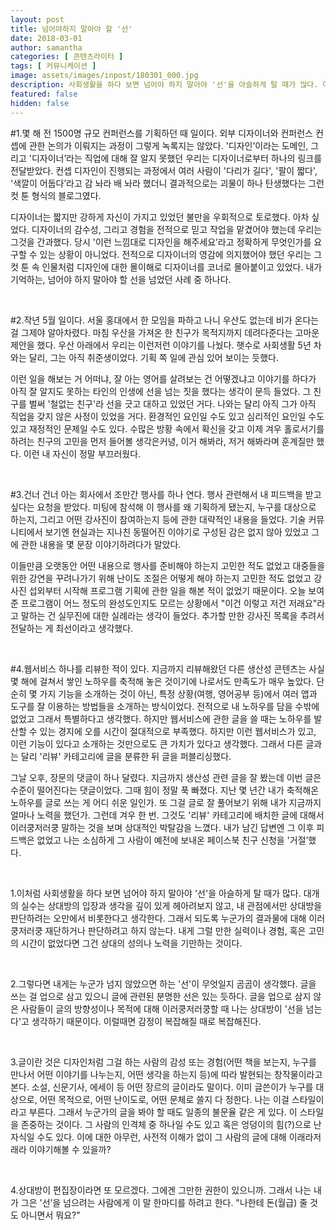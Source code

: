 ```yaml
---
layout: post
title: 넘어야하지 말아야 할 '선'
date: 2018-03-01
author: samantha
categories: [ 콘텐츠라이터 ]
tags: [ 커뮤니케이션 ]
image: assets/images/inpost/180301_000.jpg
description: 사회생활을 하다 보면 넘어야 하지 말아야 '선'을 아슬하게 탈 때가 많다. 대개는 상대방의 입장과 생각을 깊이 있게 헤아려보지 않고, 내 관점에서만 상대방을 판단하려는 오만에서 비롯한다고 생각한다.
featured: false
hidden: false
---
```


#1.몇 해 전 1500명 규모 컨퍼런스를 기획하던 때 일이다. 외부 디자이너와 컨퍼런스 컨셉에 관한 논의가 이뤄지는 과정이 그렇게 녹록지는 않았다. '디자인’이라는 도메인, 그리고 '디자이너’라는 직업에 대해 잘 알지 못했던 우리는 디자이너로부터 하나의 링크를 전달받았다. 컨셉 디자인이 진행되는 과정에서 여러 사람이 '다리가 길다', '팔이 짧다', '색깔이 어둡다’라고 감 놔라 배 놔라 했더니 결과적으로는 괴물이 하나 탄생했다는 그런 컷 툰 형식의 블로그였다.

디자이너는 짧지만 강하게 자신이 가지고 있었던 불만을 우회적으로 토로했다. 아차 싶었다. 디자이너의 감수성, 그리고 경험을 전적으로 믿고 작업을 맡겼어야 했는데 우리는 그것을 간과했다. 당시 '이런 느낌대로 디자인을 해주세요’라고 정확하게 무엇인가를 요구할 수 있는 상황이 아니었다. 전적으로 디자이너의 영감에 의지했어야 했던 우리는 그 컷 툰 속 인물처럼 디자인에 대한 몰이해로 디자이너를 코너로 몰아붙이고 있었다. 내가 기억하는, 넘어야 하지 말아야 할 선을 넘었던 사례 중 하나다.

<br/>

#2.작년 5월 일이다. 서울 홍대에서 한 모임을 파하고 나니 우산도 없는데 비가 온다는 걸 그제야 알아차렸다. 마침 우산을 가져온 한 친구가 목적지까지 데려다준다는 고마운 제안을 했다. 우산 아래에서 우리는 이런저런 이야기를 나눴다. 햇수로 사회생활 5년 차와는 달리, 그는 아직 취준생이었다. 기획 쪽 일에 관심 있어 보이는 듯했다.

이런 일을 해보는 거 어떠냐, 잘 아는 영어를 살려보는 건 어떻겠냐고 이야기를 하다가 아직 잘 알지도 못하는 타인의 인생에 선을 넘는 짓을 했다는 생각이 문득 들었다. 그 친구를 벌써 '철없는 친구'라 선을 긋고 대하고 있었던 거다. 나와는 달리 아직 그가 아직 직업을 갖지 않은 사정이 있었을 거다. 환경적인 요인일 수도 있고 심리적인 요인일 수도 있고 재정적인 문제일 수도 있다. 수많은 방황 속에서 확신을 갖고 이제 겨우 홀로서기를 하려는 친구의 고민을 먼저 들어볼 생각은커녕, 이거 해봐라, 저거 해봐라며 훈계질만 했다. 이런 내 자신이 정말 부끄러웠다.

<br/>

#3.건너 건너 아는 회사에서 조만간 행사를 하나 연다. 행사 관련해서 내 피드백을 받고 싶다는 요청을 받았다. 미팅에 참석해 이 행사를 왜 기획하게 됐는지, 누구를 대상으로 하는지, 그리고 어떤 강사진이 참여하는지 등에 관한 대략적인 내용을 들었다. 기술 커뮤니티에서 보기엔 현실과는 지나친 동떨어진 이야기로 구성된 감은 없지 않아 있었고 그에 관한 내용을 몇 문장 이야기하려다가 말았다.

이들만큼 오랫동안 어떤 내용으로 행사를 준비해야 하는지 고민한 적도 없었고 대중들을 위한 강연을 꾸려나가기 위해 난이도 조절은 어떻게 해야 하는지 고민한 적도 없었고 강사진 섭외부터 시작해 프로그램 기획에 관한 일을 해본 적이 없었기 때문이다. 오늘 보여준 프로그램이 어느 정도의 완성도인지도 모르는 상황에서 "이건 이렇고 저건 저래요"라고 말하는 건 실무진에 대한 실례라는 생각이 들었다. 추가할 만한 강사진 목록을 추려서 전달하는 게 최선이라고 생각했다.

<br/>

#4.웹서비스 하나를 리뷰한 적이 있다. 지금까지 리뷰해왔던 다른 생산성 콘텐츠는 사실 몇 해에 걸쳐서 쌓인 노하우를 축적해 놓은 것이기에 나로서도 만족도가 매우 높았다. 단순히 몇 가지 기능을 소개하는 것이 아닌, 특정 상황(여행, 영어공부 등)에서 여러 앱과 도구를 잘 이용하는 방법들을 소개하는 방식이었다. 전적으로 내 노하우를 담을 수밖에 없었고 그래서 특별하다고 생각했다. 하지만 웹서비스에 관한 글을 쓸 때는 노하우를 발산할 수 있는 경지에 오를 시간이 절대적으로 부족했다. 하지만 이런 웹서비스가 있고, 이런 기능이 있다고 소개하는 것만으로도 큰 가치가 있다고 생각했다. 그래서 다른 글과는 달리 '리뷰' 카테고리에 글을 분류한 뒤 글을 퍼블리싱했다.

그날 오후, 장문의 댓글이 하나 달렸다. 지금까지 생산성 관련 글을 잘 봤는데 이번 글은 수준이 떨어진다는 댓글이었다. 그때 힘이 정말 푹 빠졌다. 지난 몇 년간 내가 축적해온 노하우를 글로 쓰는 게 어디 쉬운 일인가. 또 그걸 글로 잘 풀어보기 위해 내가 지금까지 얼마나 노력을 했던가. 그런데 겨우 한 번. 그것도 '리뷰' 카테고리에 배치한 글에 대해서 이러쿵저러쿵 말하는 것을 보며 상대적인 박탈감을 느꼈다. 내가 남긴 답변엔 그 이후 피드백은 없었고 나는 소심하게 그 사람이 예전에 보내온 페이스북 친구 신청을 '거절’했다.

<br/>

1.이처럼 사회생활을 하다 보면 넘어야 하지 말아야 '선'을 아슬하게 탈 때가 많다. 대개의 실수는 상대방의 입장과 생각을 깊이 있게 헤아려보지 않고, 내 관점에서만 상대방을 판단하려는 오만에서 비롯한다고 생각한다. 그래서 되도록 누군가의 결과물에 대해 이러쿵저러쿵 재단하거나 판단하려고 하지 않는다. 내게 그럴 만한 실력이나 경험, 혹은 고민의 시간이 없었다면 그건 상대의 성의나 노력을 기만하는 것이다.

<br/>

2.그렇다면 내게는 누군가 넘지 않았으면 하는 '선'이 무엇일지 곰곰이 생각했다. 글을 쓰는 걸 업으로 삼고 있으니 글에 관련된 분명한 선은 있는 듯하다. 글을 업으로 삼지 않은 사람들이 글의 방향성이나 목적에 대해 이러쿵저러쿵할 때 나는 상대방이 '선을 넘는다'고 생각하기 때문이다. 이럴때면 감정이 복잡해질 때로 복잡해진다.

<br/>

3.글이란 것은 디자인처럼 그걸 하는 사람의 감성 또는 경험(어떤 책을 보는지, 누구를 만나서 어떤 이야기를 나누는지, 어떤 생각을 하는지 등)에 따라 발현되는 창작물이라고 본다. 소설, 신문기사, 에세이 등 어떤 장르의 글이라도 말이다. 이미 글쓴이가 누구를 대상으로, 어떤 목적으로, 어떤 난이도로, 어떤 문체로 쓸지 다 정한다. 나는 이걸 스타일이라고 부른다. 그래서 누군가의 글을 봐야 할 때도 일종의 불문율 같은 게 있다. 이 스타일을 존중하는 것이다. 그 사람의 인격체 중 하나일 수도 있고 혹은 엉덩이의 힘(?)으로 난 자식일 수도 있다. 이에 대한 아무런, 사전적 이해가 없이 그 사람의 글에 대해 이래라저래라 이야기해볼 수 있을까?

<br/>

4.상대방이 편집장이라면 또 모르겠다. 그에겐 그만한 권한이 있으니까. 그래서 나는 내가 그은 '선’을 넘으려는 사람에게 이 말 한마디를 하려고 한다. "나한테 돈(월급) 줄 것도 아니면서 뭐요?"

<br/>
